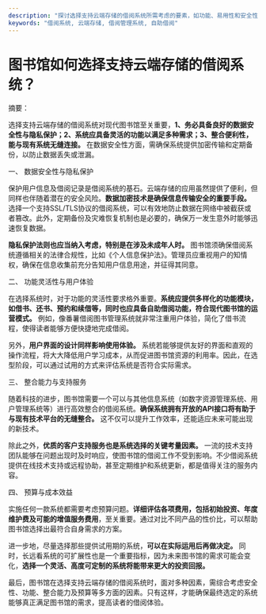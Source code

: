 ```yaml
---
description: "探讨选择支持云端存储的借阅系统所需考虑的要素，如功能、易用性和安全性，推荐番薯借阅图书管理系统。"
keywords: "借阅系统, 云端存储, 借阅管理系统, 自助借阅"
---
```

# 图书馆如何选择支持云端存储的借阅系统？

摘要：

选择支持云端存储的借阅系统对现代图书馆至关重要，**1、务必具备良好的数据安全性与隐私保护；2、系统应具备灵活的功能以满足多种需求；3、整合便利性，能与现有系统无缝连接。** 在数据安全性方面，需确保系统提供加密传输和定期备份，以防止数据丢失或泄漏。

一、 数据安全性与隐私保护

保护用户信息及借阅记录是借阅系统的基石。云端存储的应用虽然提供了便利，但同样也伴随着潜在的安全风险。**数据加密技术是确保信息传输安全的重要手段。** 选择一个支持SSL/TLS协议的借阅系统，可以有效地防止数据在网络中被截获或者篡改。此外，定期备份及灾难恢复机制也是必要的，确保万一发生意外时能够迅速恢复数据。

**隐私保护法则也应当纳入考虑，特别是在涉及未成年人时。** 图书馆须确保借阅系统遵循相关的法律合规性，比如《个人信息保护法》。管理员应重视用户的知情权，确保在信息收集前充分告知用户信息用途，并征得其同意。

二、 功能灵活性与用户体验

在选择系统时，对于功能的灵活性要求格外重要。**系统应提供多样化的功能模块，如借书、还书、预约和续借等，同时也应具备自助借阅功能，符合现代图书馆的运营模式。** 例如，像番薯借阅图书管理系统就非常注重用户体验，简化了借书流程，使得读者能够方便快捷地完成借阅。

另外，**用户界面的设计同样影响使用体验。** 系统若能够提供友好的界面和直观的操作流程，将大大降低用户学习成本，从而促进图书馆资源的利用率。因此，在选型阶段，可以通过试用的方式来评估系统是否符合实际需求。

三、 整合能力与支持服务

随着科技的进步，图书馆需要一个可以与其他信息系统（如数字资源管理系统、用户管理系统等）进行高效整合的借阅系统。**确保系统拥有开放的API接口将有助于与现有技术平台的无缝整合。** 这不仅可以提升工作效率，还能适应未来可能出现的新技术。

除此之外，**优质的客户支持服务也是系统选择的关键考量因素。** 一流的技术支持团队能够在问题出现时及时响应，使图书馆的借阅工作不受到影响。不少借阅系统提供在线技术支持或远程协助，甚至定期维护和系统更新，都是值得关注的服务内容。

四、 预算与成本效益

实施任何一款系统都需要考虑预算问题。**详细评估各项费用，包括初始投资、年度维护费及可能的增值服务费用**，至关重要。通过对比不同产品的性价比，可以帮助图书馆选择出最符合自身需求的方案。

进一步地，尽量选择那些提供试用期的系统，**可以在实际运用后再做决定。** 同时，长远看系统的可扩展性也是一个重要指标，因为未来图书馆的需求可能会变化，**选择一个灵活、高度可定制的系统将能带来更大的投资回报。**

最后，图书馆在选择支持云端存储的借阅系统时，面对多种因素，需综合考虑安全性、功能、整合能力及预算等多方面的因素。只有这样，才能确保最终选定的系统能够真正满足图书馆的需求，提高读者的借阅体验。
